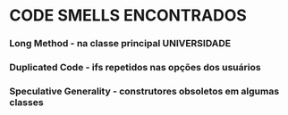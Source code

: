 <h1>CODE SMELLS ENCONTRADOS</h1>

<h3>Long Method - na classe principal UNIVERSIDADE</h3>
<h3>Duplicated Code - ifs repetidos nas opções dos usuários</h3>
<h3>Speculative Generality - construtores obsoletos em algumas classes</h3>
